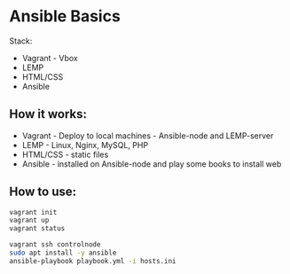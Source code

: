 # Ansible Basics

Stack:
- Vagrant - Vbox
- LEMP
- HTML/CSS
- Ansible

## How it works:

- Vagrant - Deploy to local machines - Ansible-node and LEMP-server
- LEMP - Linux, Nginx, MySQL, PHP
- HTML/CSS - static files
- Ansible - installed on Ansible-node and play some books to install web

## How to use:
```bash
vagrant init
vagrant up
vagrant status

vagrant ssh controlnode
sudo apt install -y ansible
ansible-playbook playbook.yml -i hosts.ini
```
